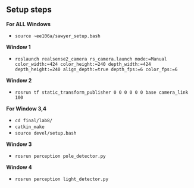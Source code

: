 ## Setup steps

**For ALL Windows**
- `source ~ee106a/sawyer_setup.bash`

**Window 1**
- `roslaunch realsense2_camera rs_camera.launch mode:=Manual color_width:=424 color_height:=240 depth_width:=424 depth_height:=240 align_depth:=true depth_fps:=6 color_fps:=6`

**Window 2**
- `rosrun tf static_transform_publisher 0 0 0 0 0 0 base camera_link 100`

**For Window 3,4**
- `cd final/lab8/`
- `catkin_make`
- `source devel/setup.bash`

**Window 3**
- `rosrun perception pole_detector.py`

**Window 4**
- `rosrun perception light_detector.py`





